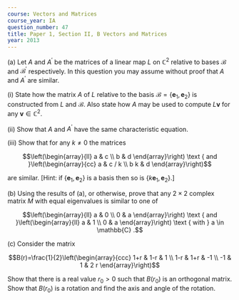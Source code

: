 ```yaml
---
course: Vectors and Matrices
course_year: IA
question_number: 47
title: Paper 1, Section II, B Vectors and Matrices
year: 2013
---
```




(a) Let $A$ and $A^{\prime}$ be the matrices of a linear map $L$ on $\mathbb{C}^{2}$ relative to bases $\mathcal{B}$ and $\mathcal{B}^{\prime}$ respectively. In this question you may assume without proof that $A$ and $A^{\prime}$ are similar.

(i) State how the matrix $A$ of $L$ relative to the basis $\mathcal{B}=\left\{\mathbf{e}_{1}, \mathbf{e}_{2}\right\}$ is constructed from $L$ and $\mathcal{B}$. Also state how $A$ may be used to compute $L \mathbf{v}$ for any $\mathbf{v} \in \mathbb{C}^{2}$.

(ii) Show that $A$ and $A^{\prime}$ have the same characteristic equation.

(iii) Show that for any $k \neq 0$ the matrices

$$\left(\begin{array}{ll}
a & c \\
b & d
\end{array}\right) \text { and }\left(\begin{array}{cc}
a & c / k \\
b k & d
\end{array}\right)$$

are similar. [Hint: if $\left\{\mathbf{e}_{1}, \mathbf{e}_{2}\right\}$ is a basis then so is $\left\{k \mathbf{e}_{1}, \mathbf{e}_{2}\right\}$.]

(b) Using the results of (a), or otherwise, prove that any $2 \times 2$ complex matrix $M$ with equal eigenvalues is similar to one of

$$\left(\begin{array}{ll}
a & 0 \\
0 & a
\end{array}\right) \text { and }\left(\begin{array}{ll}
a & 1 \\
0 & a
\end{array}\right) \text { with } a \in \mathbb{C} .$$

(c) Consider the matrix

$$B(r)=\frac{1}{2}\left(\begin{array}{ccc}
1+r & 1-r & 1 \\
1-r & 1+r & -1 \\
-1 & 1 & 2 r
\end{array}\right)$$

Show that there is a real value $r_{0}>0$ such that $B\left(r_{0}\right)$ is an orthogonal matrix. Show that $B\left(r_{0}\right)$ is a rotation and find the axis and angle of the rotation.